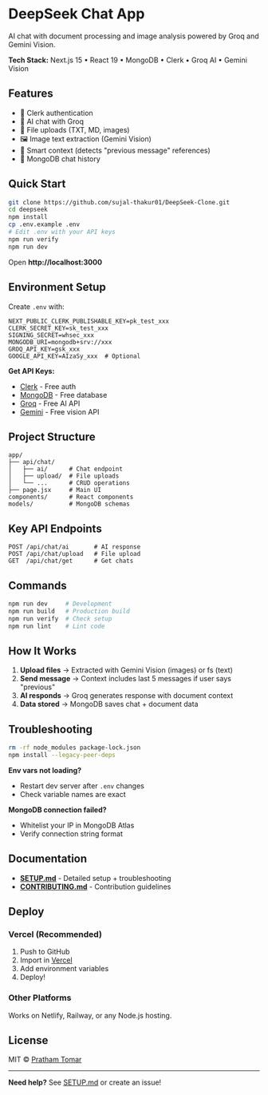 # DeepSeek Chat App

AI chat with document processing and image analysis powered by Groq and Gemini Vision.

**Tech Stack:** Next.js 15 • React 19 • MongoDB • Clerk • Groq AI • Gemini Vision

## Features

- 🔐 Clerk authentication
- 💬 AI chat with Groq
- 📁 File uploads (TXT, MD, images)
- 🖼️ Image text extraction (Gemini Vision)
- 🔗 Smart context (detects "previous message" references)
- 💾 MongoDB chat history

## Quick Start

```bash
git clone https://github.com/sujal-thakur01/DeepSeek-Clone.git
cd deepseek
npm install
cp .env.example .env
# Edit .env with your API keys
npm run verify
npm run dev
```

Open **http://localhost:3000**

## Environment Setup

Create `.env` with:

```env
NEXT_PUBLIC_CLERK_PUBLISHABLE_KEY=pk_test_xxx
CLERK_SECRET_KEY=sk_test_xxx  
SIGNING_SECRET=whsec_xxx
MONGODB_URI=mongodb+srv://xxx
GROQ_API_KEY=gsk_xxx
GOOGLE_API_KEY=AIzaSy_xxx  # Optional
```

**Get API Keys:**
- [Clerk](https://clerk.com) - Free auth
- [MongoDB](https://mongodb.com/atlas) - Free database  
- [Groq](https://console.groq.com) - Free AI API
- [Gemini](https://aistudio.google.com/app/apikey) - Free vision API

## Project Structure

```
app/
├── api/chat/
│   ├── ai/      # Chat endpoint
│   ├── upload/  # File uploads
│   └── ...      # CRUD operations
├── page.jsx     # Main UI
components/      # React components
models/          # MongoDB schemas
```

## Key API Endpoints

```
POST /api/chat/ai       # AI response
POST /api/chat/upload   # File upload
GET  /api/chat/get      # Get chats
```

## Commands

```bash
npm run dev     # Development
npm run build   # Production build
npm run verify  # Check setup
npm run lint    # Lint code
```

## How It Works

1. **Upload files** → Extracted with Gemini Vision (images) or fs (text)
2. **Send message** → Context includes last 5 messages if user says "previous"
3. **AI responds** → Groq generates response with document context
4. **Data stored** → MongoDB saves chat + document data

## Troubleshooting

```bash
rm -rf node_modules package-lock.json
npm install --legacy-peer-deps
```

**Env vars not loading?**
- Restart dev server after `.env` changes
- Check variable names are exact

**MongoDB connection failed?**
- Whitelist your IP in MongoDB Atlas
- Verify connection string format

## Documentation

- **[SETUP.md](SETUP.md)** - Detailed setup + troubleshooting
- **[CONTRIBUTING.md](CONTRIBUTING.md)** - Contribution guidelines

## Deploy

### Vercel (Recommended)
1. Push to GitHub
2. Import in [Vercel](https://vercel.com)
3. Add environment variables
4. Deploy!

### Other Platforms
Works on Netlify, Railway, or any Node.js hosting.

## License

MIT © [Pratham Tomar](https://github.com/prathamtomar99)

---

**Need help?** See [SETUP.md](SETUP.md) or create an issue!
